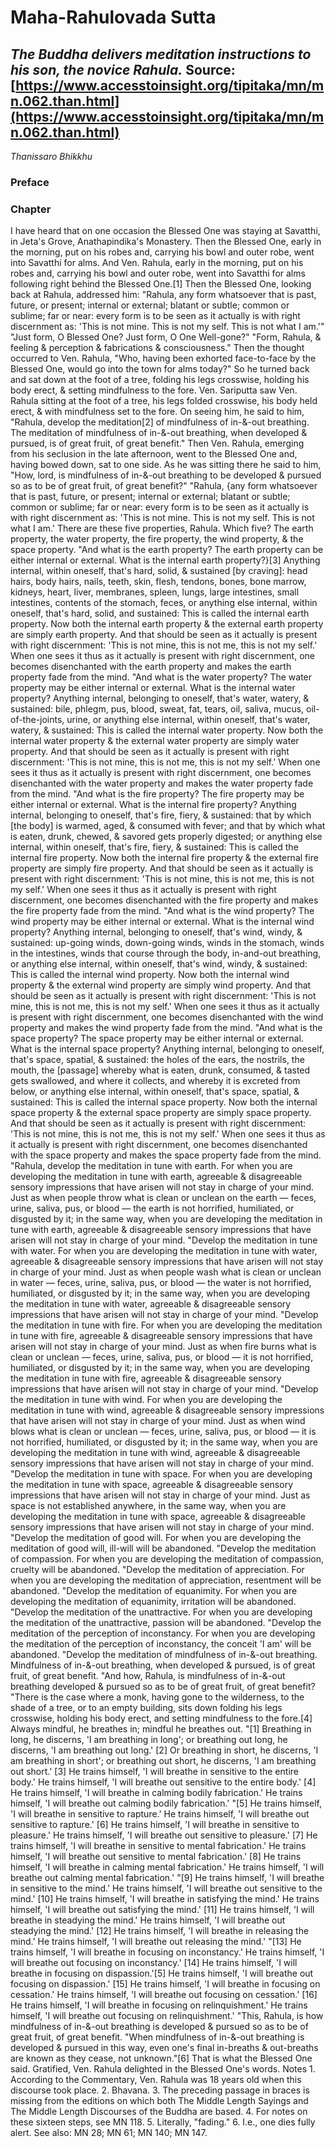 # Maha-Rahulovada Sutta
*The Buddha delivers meditation instructions to his son, the novice Rahula.*
Source: [https://www.accesstoinsight.org/tipitaka/mn/mn.062.than.html](https://www.accesstoinsight.org/tipitaka/mn/mn.062.than.html)
---
*Thanissaro Bhikkhu*
### Preface
### Chapter
I have heard that on one occasion the Blessed One was staying at Savatthi, in Jeta's Grove, Anathapindika's Monastery. Then the Blessed One, early in the morning, put on his robes and, carrying his bowl and outer robe, went into Savatthi for alms. And Ven. Rahula, early in the morning, put on his robes and, carrying his bowl and outer robe, went into Savatthi for alms following right behind the Blessed One.[1] Then the Blessed One, looking back at Rahula, addressed him: "Rahula, any form whatsoever that is past, future, or present; internal or external; blatant or subtle; common or sublime; far or near: every form is to be seen as it actually is with right discernment as: 'This is not mine. This is not my self. This is not what I am.'"
"Just form, O Blessed One? Just form, O One Well-gone?"
"Form, Rahula, & feeling & perception & fabrications & consciousness."
Then the thought occurred to Ven. Rahula, "Who, having been exhorted face-to-face by the Blessed One, would go into the town for alms today?" So he turned back and sat down at the foot of a tree, folding his legs crosswise, holding his body erect, & setting mindfulness to the fore.
Ven. Sariputta saw Ven. Rahula sitting at the foot of a tree, his legs folded crosswise, his body held erect, & with mindfulness set to the fore. On seeing him, he said to him, "Rahula, develop the meditation[2] of mindfulness of in-&-out breathing. The meditation of mindfulness of in-&-out breathing, when developed & pursued, is of great fruit, of great benefit."
Then Ven. Rahula, emerging from his seclusion in the late afternoon, went to the Blessed One and, having bowed down, sat to one side. As he was sitting there he said to him, "How, lord, is mindfulness of in-&-out breathing to be developed & pursued so as to be of great fruit, of great benefit?"
"Rahula, {any form whatsoever that is past, future, or present; internal or external; blatant or subtle; common or sublime; far or near: every form is to be seen as it actually is with right discernment as: 'This is not mine. This is not my self. This is not what I am.' There are these five properties, Rahula. Which five? The earth property, the water property, the fire property, the wind property, & the space property.
"And what is the earth property? The earth property can be either internal or external. What is the internal earth property?}[3] Anything internal, within oneself, that's hard, solid, & sustained [by craving]: head hairs, body hairs, nails, teeth, skin, flesh, tendons, bones, bone marrow, kidneys, heart, liver, membranes, spleen, lungs, large intestines, small intestines, contents of the stomach, feces, or anything else internal, within oneself, that's hard, solid, and sustained: This is called the internal earth property. Now both the internal earth property & the external earth property are simply earth property. And that should be seen as it actually is present with right discernment: 'This is not mine, this is not me, this is not my self.' When one sees it thus as it actually is present with right discernment, one becomes disenchanted with the earth property and makes the earth property fade from the mind.
"And what is the water property? The water property may be either internal or external. What is the internal water property? Anything internal, belonging to oneself, that's water, watery, & sustained: bile, phlegm, pus, blood, sweat, fat, tears, oil, saliva, mucus, oil-of-the-joints, urine, or anything else internal, within oneself, that's water, watery, & sustained: This is called the internal water property. Now both the internal water property & the external water property are simply water property. And that should be seen as it actually is present with right discernment: 'This is not mine, this is not me, this is not my self.' When one sees it thus as it actually is present with right discernment, one becomes disenchanted with the water property and makes the water property fade from the mind.
"And what is the fire property? The fire property may be either internal or external. What is the internal fire property? Anything internal, belonging to oneself, that's fire, fiery, & sustained: that by which [the body] is warmed, aged, & consumed with fever; and that by which what is eaten, drunk, chewed, & savored gets properly digested; or anything else internal, within oneself, that's fire, fiery, & sustained: This is called the internal fire property. Now both the internal fire property & the external fire property are simply fire property. And that should be seen as it actually is present with right discernment: 'This is not mine, this is not me, this is not my self.' When one sees it thus as it actually is present with right discernment, one becomes disenchanted with the fire property and makes the fire property fade from the mind.
"And what is the wind property? The wind property may be either internal or external. What is the internal wind property? Anything internal, belonging to oneself, that's wind, windy, & sustained: up-going winds, down-going winds, winds in the stomach, winds in the intestines, winds that course through the body, in-and-out breathing, or anything else internal, within oneself, that's wind, windy, & sustained: This is called the internal wind property. Now both the internal wind property & the external wind property are simply wind property. And that should be seen as it actually is present with right discernment: 'This is not mine, this is not me, this is not my self.' When one sees it thus as it actually is present with right discernment, one becomes disenchanted with the wind property and makes the wind property fade from the mind.
"And what is the space property? The space property may be either internal or external. What is the internal space property? Anything internal, belonging to oneself, that's space, spatial, & sustained: the holes of the ears, the nostrils, the mouth, the [passage] whereby what is eaten, drunk, consumed, & tasted gets swallowed, and where it collects, and whereby it is excreted from below, or anything else internal, within oneself, that's space, spatial, & sustained: This is called the internal space property. Now both the internal space property & the external space property are simply space property. And that should be seen as it actually is present with right discernment: 'This is not mine, this is not me, this is not my self.' When one sees it thus as it actually is present with right discernment, one becomes disenchanted with the space property and makes the space property fade from the mind.
"Rahula, develop the meditation in tune with earth. For when you are developing the meditation in tune with earth, agreeable & disagreeable sensory impressions that have arisen will not stay in charge of your mind. Just as when people throw what is clean or unclean on the earth — feces, urine, saliva, pus, or blood — the earth is not horrified, humiliated, or disgusted by it; in the same way, when you are developing the meditation in tune with earth, agreeable & disagreeable sensory impressions that have arisen will not stay in charge of your mind.
"Develop the meditation in tune with water. For when you are developing the meditation in tune with water, agreeable & disagreeable sensory impressions that have arisen will not stay in charge of your mind. Just as when people wash what is clean or unclean in water — feces, urine, saliva, pus, or blood — the water is not horrified, humiliated, or disgusted by it; in the same way, when you are developing the meditation in tune with water, agreeable & disagreeable sensory impressions that have arisen will not stay in charge of your mind.
"Develop the meditation in tune with fire. For when you are developing the meditation in tune with fire, agreeable & disagreeable sensory impressions that have arisen will not stay in charge of your mind. Just as when fire burns what is clean or unclean — feces, urine, saliva, pus, or blood — it is not horrified, humiliated, or disgusted by it; in the same way, when you are developing the meditation in tune with fire, agreeable & disagreeable sensory impressions that have arisen will not stay in charge of your mind.
"Develop the meditation in tune with wind. For when you are developing the meditation in tune with wind, agreeable & disagreeable sensory impressions that have arisen will not stay in charge of your mind. Just as when wind blows what is clean or unclean — feces, urine, saliva, pus, or blood — it is not horrified, humiliated, or disgusted by it; in the same way, when you are developing the meditation in tune with wind, agreeable & disagreeable sensory impressions that have arisen will not stay in charge of your mind.
"Develop the meditation in tune with space. For when you are developing the meditation in tune with space, agreeable & disagreeable sensory impressions that have arisen will not stay in charge of your mind. Just as space is not established anywhere, in the same way, when you are developing the meditation in tune with space, agreeable & disagreeable sensory impressions that have arisen will not stay in charge of your mind.
"Develop the meditation of good will. For when you are developing the meditation of good will, ill-will will be abandoned.
"Develop the meditation of compassion. For when you are developing the meditation of compassion, cruelty will be abandoned.
"Develop the meditation of appreciation. For when you are developing the meditation of appreciation, resentment will be abandoned.
"Develop the meditation of equanimity. For when you are developing the meditation of equanimity, irritation will be abandoned.
"Develop the meditation of the unattractive. For when you are developing the meditation of the unattractive, passion will be abandoned.
"Develop the meditation of the perception of inconstancy. For when you are developing the meditation of the perception of inconstancy, the conceit 'I am' will be abandoned.
"Develop the meditation of mindfulness of in-&-out breathing. Mindfulness of in-&-out breathing, when developed & pursued, is of great fruit, of great benefit.
"And how, Rahula, is mindfulness of in-&-out breathing developed & pursued so as to be of great fruit, of great benefit?
"There is the case where a monk, having gone to the wilderness, to the shade of a tree, or to an empty building, sits down folding his legs crosswise, holding his body erect, and setting mindfulness to the fore.[4] Always mindful, he breathes in; mindful he breathes out.
"[1] Breathing in long, he discerns, 'I am breathing in long'; or breathing out long, he discerns, 'I am breathing out long.' [2] Or breathing in short, he discerns, 'I am breathing in short'; or breathing out short, he discerns, 'I am breathing out short.' [3] He trains himself, 'I will breathe in sensitive to the entire body.' He trains himself, 'I will breathe out sensitive to the entire body.' [4] He trains himself, 'I will breathe in calming bodily fabrication.' He trains himself, 'I will breathe out calming bodily fabrication.'
"[5] He trains himself, 'I will breathe in sensitive to rapture.' He trains himself, 'I will breathe out sensitive to rapture.' [6] He trains himself, 'I will breathe in sensitive to pleasure.' He trains himself, 'I will breathe out sensitive to pleasure.' [7] He trains himself, 'I will breathe in sensitive to mental fabrication.' He trains himself, 'I will breathe out sensitive to mental fabrication.' [8] He trains himself, 'I will breathe in calming mental fabrication.' He trains himself, 'I will breathe out calming mental fabrication.'
"[9] He trains himself, 'I will breathe in sensitive to the mind.' He trains himself, 'I will breathe out sensitive to the mind.' [10] He trains himself, 'I will breathe in satisfying the mind.' He trains himself, 'I will breathe out satisfying the mind.' [11] He trains himself, 'I will breathe in steadying the mind.' He trains himself, 'I will breathe out steadying the mind.' [12] He trains himself, 'I will breathe in releasing the mind.' He trains himself, 'I will breathe out releasing the mind.'
"[13] He trains himself, 'I will breathe in focusing on inconstancy.' He trains himself, 'I will breathe out focusing on inconstancy.' [14] He trains himself, 'I will breathe in focusing on dispassion.'[5] He trains himself, 'I will breathe out focusing on dispassion.' [15] He trains himself, 'I will breathe in focusing on cessation.' He trains himself, 'I will breathe out focusing on cessation.' [16] He trains himself, 'I will breathe in focusing on relinquishment.' He trains himself, 'I will breathe out focusing on relinquishment.'
"This, Rahula, is how mindfulness of in-&-out breathing is developed & pursued so as to be of great fruit, of great benefit.
"When mindfulness of in-&-out breathing is developed & pursued in this way, even one's final in-breaths & out-breaths are known as they cease, not unknown."[6]
That is what the Blessed One said. Gratified, Ven. Rahula delighted in the Blessed One's words.
Notes
1.
According to the Commentary, Ven. Rahula was 18 years old when this discourse took place.
2.
Bhavana. 
3.
The preceding passage in braces is missing from the editions on which both The Middle Length Sayings and The Middle Length Discourses of the Buddha are based.
4.
For notes on these sixteen steps, see MN 118.
5.
Literally, "fading."
6.
I.e., one dies fully alert.
See also: MN 28; MN 61; MN 140; MN 147.